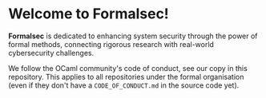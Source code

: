 # Welcome to Formalsec!

**Formalsec** is dedicated to enhancing system security through the power of formal methods, connecting rigorous research with real-world cybersecurity challenges.

We follow the OCaml community's code of conduct, see our copy in this repository. This applies to all repositories under the formal organisation (even if they don't have a `CODE_OF_CONDUCT.md` in the source code yet).
